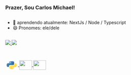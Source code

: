 ### Prazer, Sou Carlos Michael!

##

- 🌱 aprendendo atualmente: NextJs / Node / Typescript
- 😄 Pronomes: ele/dele

##

<div align="left">
  <a href="https://github.com/Seinenk">
  <img height="160em" src="https://github-readme-stats.vercel.app/api?username=Seinenk&show_icons=true&theme=dark&include_all_commits=true&count_private=true"/>
  <img height="160em" src="https://github-readme-stats.vercel.app/api/top-langs/?username=Seinenk&layout=compact&langs_count=7&theme=dark"/>
</div>

##
<div style="display: inline_block"><br>
  <img align="center" height="30" width="40" src="https://raw.githubusercontent.com/devicons/devicon/master/icons/python/python-original.svg">
  <img align="center" height="30" width="40" src="https://cdn.jsdelivr.net/gh/devicons/devicon/icons/c/c-original.svg" />
  <img align="center" height="30" width="40" src="https://cdn.jsdelivr.net/gh/devicons/devicon/icons/java/java-original.svg" />
</div>

